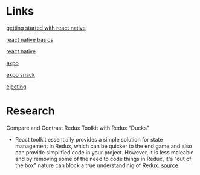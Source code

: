 # Links

[getting started with react native](https://facebook.github.io/react-native/docs/getting-started)

[react native basics](https://facebook.github.io/react-native/docs/tutorial)

[react native](https://facebook.github.io/react-native/)

[expo](https://expo.io/)

[expo snack](https://snack.expo.io/)

[ejecting](https://docs.expo.io/versions/latest/expokit/eject)

# Research

Compare and Contrast Redux Toolkit with Redux “Ducks”

- React toolkit essentially provides a simple solution for state management in Redux, which can be quicker to the end game and also can provide simplified code in your project. However, it is less maleable and by removing some of the need to code things in Redux, it's "out of the box" nature can block a true understandinig of Redux. [source](https://medium.com/swlh/the-good-the-bad-of-react-redux-and-why-ducks-might-be-the-solution-1567d5bdc698)

